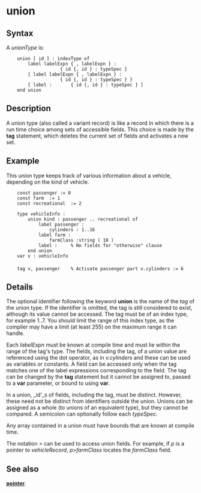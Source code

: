 
# union

## Syntax
A _unionType_ is:

        union [ id ] : indexType of  
            label labelExpn { , labelExpn } :  
                        { id {, id } : typeSpec }  
            { label labelExpn { , labelExpn } :  
                        { id {, id } : typeSpec } }  
            [ label :       { id {, id } : typeSpec } ]
        end union

## Description
A union type (also called a variant record) is like a record in which there is a run time choice among sets of accessible fields. This choice is made by the **tag** statement, which deletes the current set of fields and activates a new set.


## Example
This union type keeps track of various information about a vehicle, depending on the kind of vehicle.

        const passenger := 0
        const farm  := 1
        const recreational  := 2
        
        type vehicleInfo :
            union kind : passenger .. recreational of
                label passenger :
                    cylinders : 1..16
                label farm :
                    farmClass :string ( 10 )
                label :     % No fields for "otherwise" clause
            end union
        var v : vehicleInfo
        
        tag v, passenger    % Activate passenger part v.cylinders := 6
## Details
The optional identifier following the keyword **union** is the name of the _tag_ of the union type. If the identifier is omitted, the tag is still considered to exist, although its value cannot be accessed. The tag must be of an index type, for example 1..7. You should limit the range of this index type, as the compiler may have a limit (at least 255) on the maximum range it can handle.

Each _labelExpn_ must be known at compile time and must lie within the range of the tag's type. The fields, including the tag, of a union value are referenced using the dot operator, as in _v.cylinders_ and these can be used as variables or constants. A field can be accessed only when the tag matches one of the label expressions corresponding to the field. The tag can be changed by the **tag** statement  but it cannot be assigned to, passed to a **var** parameter, or bound to using **var**.

In a union, _id'_s of fields, including the tag, must be distinct. However, these need not be distinct from identifiers outside the union. Unions can be assigned as a whole (to unions of an equivalent type), but they cannot be compared. A semicolon can optionally follow each _typeSpec_.

Any array contained in a union must have bounds that are known at compile time.

The notation > can be used to access union fields. For example, if _p_ is a pointer to _vehicleRecord_, _p_>_farmClass_ locates the _farmClass_ field.


## See also
**[pointer](pointer.html)**.

                        
